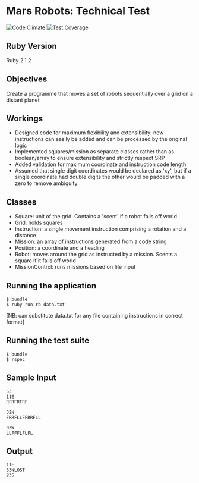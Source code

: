 Mars Robots: Technical Test
===========================

[![Code Climate](https://codeclimate.com/github/foxjerem/mars-robots/badges/gpa.svg)](https://codeclimate.com/github/foxjerem/mars-robots) [![Test Coverage](https://codeclimate.com/github/foxjerem/mars-robots/badges/coverage.svg)](https://codeclimate.com/github/foxjerem/mars-robots)

Ruby Version
------------
Ruby 2.1.2

Objectives
----------

Create a programme that moves a set of robots sequentially over a grid on a distant planet

Workings
--------
- Designed code for maximum flexibility and extensibility: new instructions can easily be added and can be processed by the original logic
- Implemented squares/mission as separate classes rather than as boolean/array to ensure extensibility and strictly respect SRP
- Added validation for maximum coordinate and instruction code length
- Assumed that single digit coordinates would be declared as 'xy', but if a single coordinate had double digits the other would be padded with a zero to remove ambiguity

Classes
--------
- Square: unit of the grid. Contains a 'scent' if a robot falls off world
- Grid: holds squares
- Instruction: a single movement instruction comprising a rotation and a distance
- Mission: an array of instructions generated from a code string
- Position: a coordinate and a heading
- Robot: moves around the grid as instructed by a mission. Scents a square if it falls off world
- MissionControl: runs missions based on file input

Running the application
------------------------

```shell
$ bundle
$ ruby run.rb data.txt
```

[NB: can substitute data.txt for any file containing instructions in correct format]

Running the test suite
-----------------------

```shell
$ bundle
$ rspec
```

Sample Input
------------
```shell
53
11E
RFRFRFRF

32N
FRRFLLFFRRFLL

03W
LLFFFLFLFL
```

Output
------
```shell
11E
33NLOST
23S
```
